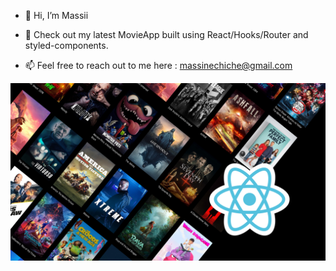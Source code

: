 - 👋  Hi, I’m Massii
- 💪  Check out my latest MovieApp built using React/Hooks/Router and styled-components.


- 📫 Feel free to reach out to me here : massinechiche@gmail.com

![image](https://raw.githubusercontent.com/MassiiNechiche/MovieApp---React-Hooks-React_Router-Styled_components-RMDB_API/master/MovieApp.png) 
